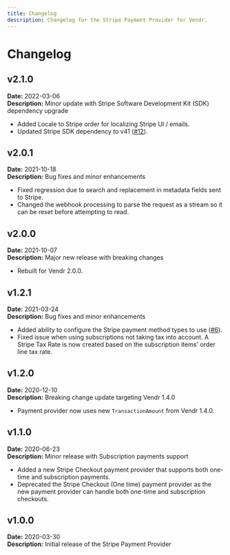 ```yaml
---
title: Changelog
description: Changelog for the Stripe Payment Provider for Vendr.
---
```


# Changelog

## v2.1.0

**Date:** 2022-03-06\
**Description:** Minor update with Stripe Software Development Kit (SDK) dependency upgrade

* Added Locale to Stripe order for localizing Stripe UI / emails.
* Updated Stripe SDK dependency to v41 ([#12](https://github.com/vendrhub/vendr-payment-provider-stripe/pull/12)).

## v2.0.1

**Date:** 2021-10-18\
**Description:** Bug fixes and minor enhancements

* Fixed regression due to search and replacement in metadata fields sent to Stripe.
* Changed the webhook processing to parse the request as a stream so it can be reset before attempting to read.

## v2.0.0

**Date:** 2021-10-07\
**Description:** Major new release with breaking changes

* Rebuilt for Vendr 2.0.0.

## v1.2.1

**Date:** 2021-03-24\
**Description:** Bug fixes and minor enhancements

* Added ability to configure the Stripe payment method types to use ([#6](https://github.com/vendrhub/vendr-payment-provider-stripe/issues/6)).
* Fixed issue when using subscriptions not taking tax into account. A Stripe Tax Rate is now created based on the subscription items' order line tax rate.

## v1.2.0

**Date:** 2020-12-10\
**Description:** Breaking change update targeting Vendr 1.4.0

* Payment provider now uses new `TransactionAmount` from Vendr 1.4.0.

## v1.1.0

**Date:** 2020-06-23\
**Description:** Minor release with Subscription payments support

* Added a new Stripe Checkout payment provider that supports both one-time and subscription payments.
* Deprecated the Stripe Checkout (One time) payment provider as the new payment provider can handle both one-time and subscription checkouts.

## v1.0.0

**Date:** 2020-03-30\
**Description:** Initial release of the Stripe Payment Provider
